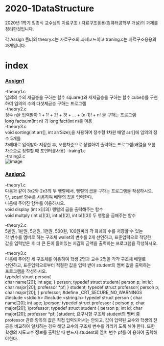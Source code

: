 # 2020-1DataStructure

2020년 1학기 임경식 교수님의 자료구조 / 자료구조응용(컴퓨터공학부 개설)의 과제를 정리한것입니다.

각 Assign 폴더의 theory.c는 자료구조의 과제코드이고 traning.c는 자료구조응용의 과제입니다.

# index
### [Assign1](https://github.com/MinkiJo/2020_1_DataStructure/tree/main/DS01)
-theory1.c  
임의의 수의 제곱승을 구하는 함수 square()와 세제곱승을 구하는 함수 cube()를 구현하여 임의의 수의 
다섯제곱승 구하는 프로그램  
-theory2.c  
정수 n을 입력받아 1 + 1! + 2! + 3! + ... + (n-1)! + n! 을 구하는 프로그램  
long factsum(int n) 과 long fact(int n)를 이용  
-theory3.c  
void sorting(int arr[], int arrSize);을 사용하여 정수형 1차원 배열 arr[]에 임의의 정수 5개를  
차례대로 입력받아 저장한 후, 오름차순으로 정렬하여 출력하는 프로그램(배열을 오름차순으로 정렬할 때 포인터를사용)
-traing1.c  
-traing2.c  
![image](https://user-images.githubusercontent.com/64358334/102333488-d8eb9f80-3fd0-11eb-91e2-683e39bba4df.png)

### [Assign2](https://github.com/MinkiJo/2020_1_DataStructure/tree/main/DS01)
-theory1.c  
다음과 같이 3x2와 2x3의 두 행렬에서, 행렬의 곱을 구하는 프로그램을 작성하시오. 단, scanf 함수를 사용하여 배열의 값을 입력한다.  
다음에 주어진 함수를 이용하시오.   
void display (int x[][3])  행렬의 곱을 출력해주는 함수  
void multply (int x[][3], int a[][2], int b[][3])  두 행렬을 곱해주는 함수  

-theory2.c  
5만원, 1만원, 5천원, 1천원, 500원, 100원짜리 각 화폐의 수를 저장할 수 있는  
각 변수를 멤버로 하는 구조체 wallet의 변수를 2개 선언하고, 표준입력으로 적당한  
값을 입력받은 후 더 큰 돈이 들어있는 지갑의 금액을 출력하는 프로그램을 작성하시오.  

-theory3.c  
다음에 주어진 세 구조체를 이용하여 학생 2명과 교수 2명을 각각 구조체 배열로  
선언하고, 표준입력으로부터 적절한 값을 입력 받아 student의 멤버 값을 출력하는  
프로그램을 작성하시오.  
typedef struct person{  
 char name[20];
 int age;
} person;
typedef struct student{
 person p;
 int id;
 char major[20];
 professor *pf;
} student;
typedef struct professor{
 person p;
 char major[20];
} professor;
#define _CRT_SECURE_NO_WARNINGS
#include <stdio.h>
#include <string.h>
typedef struct person {
	char name[20];
	int age;
}person;
typedef struct professor {
	person p;
	char major[20];
}professor;
typedef struct student {
	person p;
	int id;
	char major[20];
	professor *pf;
}student;
요구사항
구조체 student의 멤버 중 professor 관련 항목의 값은 직접 입력되어서는 안되고, 값이 입력된 교수와 학생의 전공을 비교하여 일치하는 경우 해당 교수의 구조체 변수를 가리키
도록 해야 한다. 또한 학생의 지도교수 정보를 출력할 때 반드시 student의 멤버 변수 pf를 이
용하여 출력해야한다.
